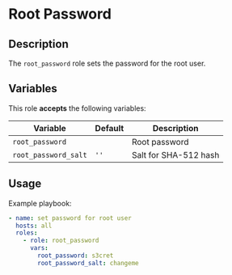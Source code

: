 Root Password
=============

Description
-----------

The `root_password` role sets the password for the root user.


Variables
---------

This role **accepts** the following variables:

Variable             | Default | Description
---------------------|---------|------------
`root_password`      | &nbsp;  | Root password
`root_password_salt` | `''`    | Salt for SHA-512 hash


Usage
-----

Example playbook:

````yaml
- name: set password for root user
  hosts: all
  roles:
    - role: root_password
      vars:
        root_password: s3cret
        root_password_salt: changeme
````
